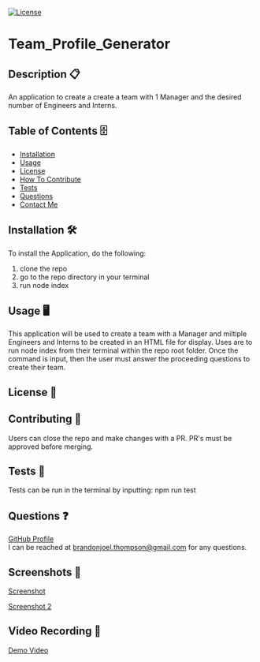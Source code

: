   [![License](https://img.shields.io/badge/license-MIT-green)](./LICENSE)
  # Team_Profile_Generator
  ## Description 📋 
  An application to create a create a team with 1 Manager and the desired number of Engineers and Interns. 
  ## Table of Contents 🗄️ 
 - [Installation](#Installation)
 - [Usage](#Usage)
 - [License](#License)
 - [How To Contribute](#HowToContribute)
 - [Tests](#Tests)
 - [Questions](#Questions)
 - [Contact Me](#ContactMe)
  ## Installation 🛠️ 
  To install the Application, do the following:
  1. clone the repo
  2. go to the repo directory in your terminal
  3. run node index
  ## Usage 🖥️ 
  This application will be used to create a team with a Manager and miltiple Engineers and Interns to be created in an HTML file for display.
  Uses are to run node index from their terminal within the repo root folder. 
  Once the command is input, then the user must answer the proceeding questions to create their team. 
  ## License 🔐  
  ## Contributing 📝 
  Users can close the repo and make changes with a PR. PR's must be approved before merging. 
  ## Tests 🧮
  Tests can be run in the terminal by inputting: npm run test
  ## Questions ❓
  [GitHub Profile](github.com/bjthompson/)  
   I can be reached at brandonjoel.thompson@gmail.com for any questions.
  ## Screenshots 📸
  <a href="https://user-images.githubusercontent.com/98428608/224446917-ecf3020e-3d97-4016-8108-b72801aa1605.png">Screenshot</a> 
  
  <a href="https://user-images.githubusercontent.com/98428608/224446981-c466eed2-8269-42b1-b0a6-9c5713c40629.png">Screenshot 2</a>
  
  ## Video Recording 🎥
   <a href="https://user-images.githubusercontent.com/98428608/224447354-d452c96e-8e04-41ae-81cd-24a90b41f887.mp4">Demo Video</a>
